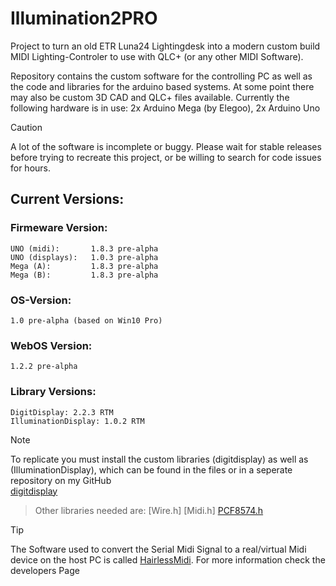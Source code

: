 # Illumination2PRO

Project to turn an old ETR Luna24 Lightingdesk into a modern custom build MIDI Lighting-Controler to use with QLC+ (or any other MIDI Software).

Repository contains the custom software for the controlling PC as well as the code and libraries for the arduino based systems.
At some point there may also be custom 3D CAD and QLC+ files available.
Currently the following hardware is in use: 2x Arduino Mega (by Elegoo), 2x Arduino Uno

>[!CAUTION]
> A lot of the software is incomplete or buggy. Please wait for stable releases before trying to recreate this project, or be willing to search for code issues for hours.

## Current Versions:

  ### Firmeware Version:
    UNO (midi):       1.8.3 pre-alpha 
    UNO (displays):   1.0.3 pre-alpha
    Mega (A):         1.8.3 pre-alpha
    Mega (B):         1.8.3 pre-alpha

  ### OS-Version:
  
    1.0 pre-alpha (based on Win10 Pro)

  ### WebOS Version:
  
    1.2.2 pre-alpha

  ### Library Versions:

    DigitDisplay: 2.2.3 RTM
    IlluminationDisplay: 1.0.2 RTM

> [!NOTE]
> To replicate you must install the custom libraries (digitdisplay) as well as (IlluminationDisplay), which can be found in the files or in a seperate repository on my GitHub </br>
>[digitdisplay](https://github.com/ClarkLiam/digitdisplay)

>Other libraries needed are:
>[Wire.h]
>[Midi.h]
>[PCF8574.h](https://github.com/xreef/PCF8574_library)

>[!TIP]
> The Software used to convert the Serial Midi Signal to a real/virtual Midi device on the host PC is called [HairlessMidi](https://projectgus.github.io/hairless-midiserial/). For more information check the developers Page

